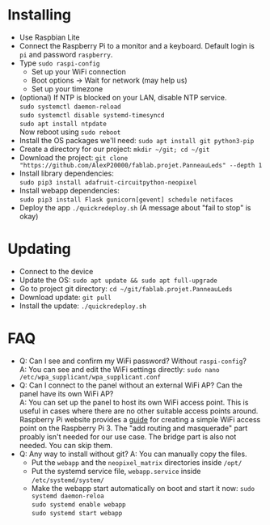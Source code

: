 # Installing
- Use Raspbian Lite
- Connect the Raspberry Pi to a monitor and a keyboard. Default login is `pi` and password `raspberry`.
- Type `sudo raspi-config`
  - Set up your WiFi connection
  - Boot options -> Wait for network (may help us)
  - Set up your timezone
- (optional) If NTP is blocked on your LAN, disable NTP service.  
  `sudo systemctl daemon-reload`  
  `sudo systemctl disable systemd-timesyncd`  
  `sudo apt install ntpdate`  
  Now reboot using `sudo reboot`
- Install the OS packages we'll need: `sudo apt install git python3-pip`
- Create a directory for our project: `mkdir ~/git; cd ~/git`
- Download the project: `git clone "https://github.com/AlexP20000/fablab.projet.PanneauLeds" --depth 1`
- Install library dependencies:  
  `sudo pip3 install adafruit-circuitpython-neopixel`
- Install webapp dependencies:  
  `sudo pip3 install Flask gunicorn[gevent] schedule netifaces`
- Deploy the app `./quickredeploy.sh` (A message about "fail to stop" is okay)

# Updating
- Connect to the device
- Update the OS: `sudo apt update && sudo apt full-upgrade`
- Go to project git directory: `cd ~/git/fablab.projet.PanneauLeds`
- Download update: `git pull`
- Install the update: `./quickredeploy.sh`

# FAQ
- Q: Can I see and confirm my WiFi password? Without `raspi-config`?  
  A: You can see and edit the WiFi settings directly: `sudo nano /etc/wpa_supplicant/wpa_supplicant.conf`
- Q: Can I connect to the panel without an external WiFi AP? Can the panel have its own WiFi AP?  
  A: You can set up the panel to host its own WiFi access point. This is useful in cases where there are no other suitable access points around. Raspberry Pi website provides a [guide](https://www.raspberrypi.org/documentation/configuration/wireless/access-point.md) for creating a simple WiFi access point on the Raspberry Pi 3. The "add routing and masquerade" part proably isn't needed for our use case. The bridge part is also not needed. You can skip them.
- Q: Any way to install without git?
  A: You can manually copy the files.
  - Put the `webapp` and the `neopixel_matrix` directories inside `/opt/`
  - Put the systemd service file, `webapp.service` inside `/etc/systemd/system/`
  - Make the webapp start automatically on boot and start it now:
	`sudo systemd daemon-reloa`  
	`sudo systemd enable webapp`  
	`sudo systemd start webapp`
